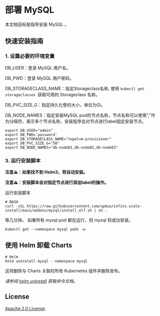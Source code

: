 # 部署 MySQL

本文档目标是指导安装 MySQL 。

## 快速安装指南

### 1. 设置必要的环境变量

DB_USER：登录 MySQL 用户名。

DB_PWD：登录 MySQL 用户密码。

DB_STORAGECLASS_NAME：指定Storageclass名称, 使用 ```kubectl get storageclasses ```获取可用的 Storageclass 名称。

DB_PVC_SIZE_G：指定持久化卷的大小，单位为Gi。

DB_NODE_NAMES：指定安装MySQL pod的节点名称，节点名称可以使用","作为分隔符，表示多个节点名称，安装程序会对节点进行label固定安装节点。

```console
export DB_USER="admin"
export DB_PWD='password'
export DB_STORAGECLASS_NAME="topolvm-provisioner"
export DB_PVC_SIZE_G="50"
export DB_NODE_NAMES="db-node01,db-node02,db-node03"
```

### 3. 运行安装脚本

**注意⚠️：如果找不到 Helm3，将自动安装。**

**注意⚠️：安装脚本会对指定节点进行添加label的操作。**

运行安装脚本
```console
# BASH
curl -sSL https://raw.githubusercontent.com/upmio/infini-scale-install/main/addons/mysql/install_el7.sh | sh -
```

等几分钟。 如果所有 mysql pod 都在运行，则 mysql 将成功安装。

```console
kubectl get --namespace mysql pods -w
```

## 使用 Helm 卸载 Charts

```console
# Helm
helm uninstall mysql --namespace mysql
```

这将删除与 Charts 关联的所有 Kubernetes 组件并删除发布。

_请参阅 [helm uninstall](https://helm.sh/docs/helm/helm_uninstall/) 获取命令文档。_

## License

<!-- Keep full URL links to repo files because this README syncs from main to gh-pages.  -->
[Apache 2.0 License](https://raw.githubusercontent.com/upmio/infini-scale-install/main/LICENSE).
